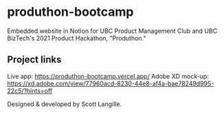 # produthon-bootcamp
Embedded website in Notion for UBC Product Management Club and UBC BizTech's 2021 Product Hackathon, "Produthon."

## Project links
Live app: https://produthon-bootcamp.vercel.app/
Adobe XD mock-up: https://xd.adobe.com/view/77960acd-8230-44e8-af4a-bae78249d995-22c5/?hints=off

Designed & developed by Scott Langille.
